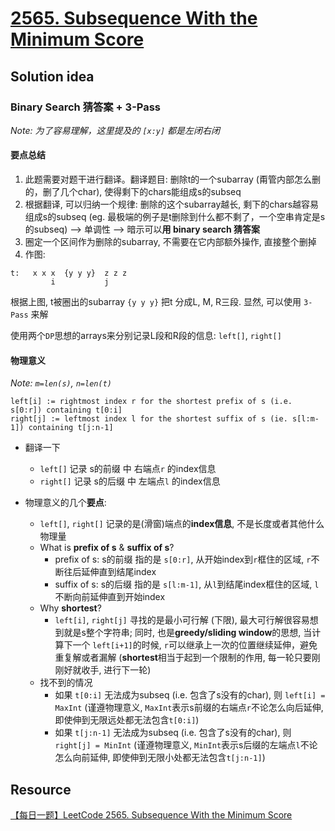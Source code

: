# [2565. Subsequence With the Minimum Score](https://leetcode.com/problems/subsequence-with-the-minimum-score/)

## Solution idea

### Binary Search 猜答案 + 3-Pass

*Note: 为了容易理解，这里提及的 `[x:y]` 都是左闭右闭*

#### 要点总结
1. 此题需要对题干进行翻译。翻译题目: 删除t的一个subarray (甭管内部怎么删的，删了几个char), 使得剩下的chars能组成s的subseq
2. 根据翻译, 可以归纳一个规律: 删除的这个subarray越长, 剩下的chars越容易组成s的subseq (eg. 最极端的例子是t删除到什么都不剩了，一个空串肯定是s的subseq) --> 单调性 --> 暗示可以**用 binary search 猜答案**
3. 圈定一个区间作为删除的subarray, 不需要在它内部额外操作, 直接整个删掉
4. 作图:
```
t:   x x x  {y y y}  z z z
         i           j
```
根据上图, t被圈出的subarray `{y y y}` 把t 分成L, M, R三段. 显然, 可以使用 `3-Pass` 来解

使用两个`DP`思想的arrays来分别记录L段和R段的信息: `left[]`, `right[]`

#### 物理意义
*Note: `m=len(s)`, `n=len(t)`*
```
left[i] := rightmost index r for the shortest prefix of s (i.e. s[0:r]) containing t[0:i]
right[j] := leftmost index l for the shortest suffix of s (ie. s[l:m-1]) containing t[j:n-1]
```

* 翻译一下
    * `left[]` 记录 s的前缀 中 右端点`r` 的index信息
    * `right[]` 记录 s的后缀 中 左端点`l` 的index信息

* 物理意义的几个**要点**:
    * `left[]`, `right[]` 记录的是(滑窗)端点的**index信息**, 不是长度或者其他什么物理量
    * What is **prefix of s** & **suffix of s**?
        * prefix of s: s的前缀 指的是 `s[0:r]`, 从开始index到`r`框住的区域, `r`不断往后延伸直到结尾index
        * suffix of s: s的后缀 指的是 `s[l:m-1]`, 从`l`到结尾index框住的区域, `l`不断向前延伸直到开始index
    * Why **shortest**?
        * `left[i]`, `right[j]` 寻找的是最小可行解 (下限), 最大可行解很容易想到就是s整个字符串; 同时, 也是**greedy/sliding window**的思想, 当计算下一个 `left[i+1]`的时候, `r`可以继承上一次的位置继续延伸，避免重复解或者漏解 (**shortest**相当于起到一个限制的作用, 每一轮只要刚刚好就收手, 进行下一轮)
    * 找不到的情况
        * 如果 `t[0:i]` 无法成为subseq (i.e. 包含了s没有的char), 则 `left[i] = MaxInt` (谨遵物理意义, `MaxInt`表示s前缀的右端点`r`不论怎么向后延伸, 即使伸到无限远处都无法包含`t[0:i]`)
        * 如果 `t[j:n-1]` 无法成为subseq (i.e. 包含了s没有的char), 则 `right[j] = MinInt` (谨遵物理意义, `MinInt`表示s后缀的左端点`l`不论怎么向前延伸, 即使伸到无限小处都无法包含`t[j:n-1]`)


## Resource
[【每日一题】LeetCode 2565. Subsequence With the Minimum Score](https://www.youtube.com/watch?v=vcjfoFhqzcI&ab_channel=HuifengGuan)